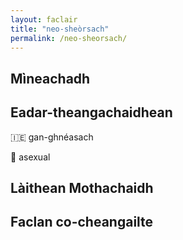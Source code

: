 ```yaml
---
layout: faclair
title: "neo-sheòrsach"
permalink: /neo-sheorsach/
---
```


## Mìneachadh

## Eadar-theangachaidhean

&#x1f1ee;&#x1f1ea; gan-ghnéasach

&#x1f3f4;&#xe0067;&#xe0062;&#xe0065;&#xe006e;&#xe0067;&#xe007f; asexual

## Làithean Mothachaidh

## Faclan co-cheangailte